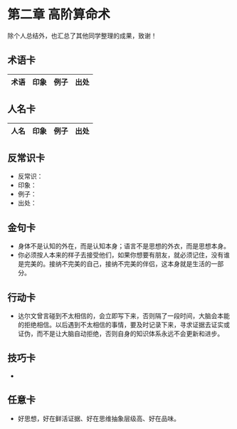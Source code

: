 # 第二章 高阶算命术
除个人总结外，也汇总了其他同学整理的成果，致谢！
## 术语卡
|术语|印象|例子|出处|
|:---:|---|---|---|

## 人名卡
|人名|印象|例子|出处|
|:---:|---|---|---|

## 反常识卡
- 反常识：
- 印象：
- 例子：
- 出处：

## 金句卡
- 身体不是认知的外在，而是认知本身；语言不是思想的外衣，而是思想本身。
- 你必须按人本来的样子去接受他们，如果你想要有朋友，就必须记住，没有谁是完美的。接纳不完美的自己，接纳不完美的伴侣，这本身就是生活的一部分。

## 行动卡
- 达尔文曾言碰到不太相信的，会立即写下来，否则隔了一段时间，大脑会本能的拒绝相信。以后遇到不太相信的事情，要及时记录下来，寻求证据去证实或证伪，而不是让大脑自动拒绝，否则自身的知识体系永远不会更新和进步。

## 技巧卡
- 

## 任意卡
- 好思想，好在鲜活证据、好在思维抽象层级高、好在品味。
